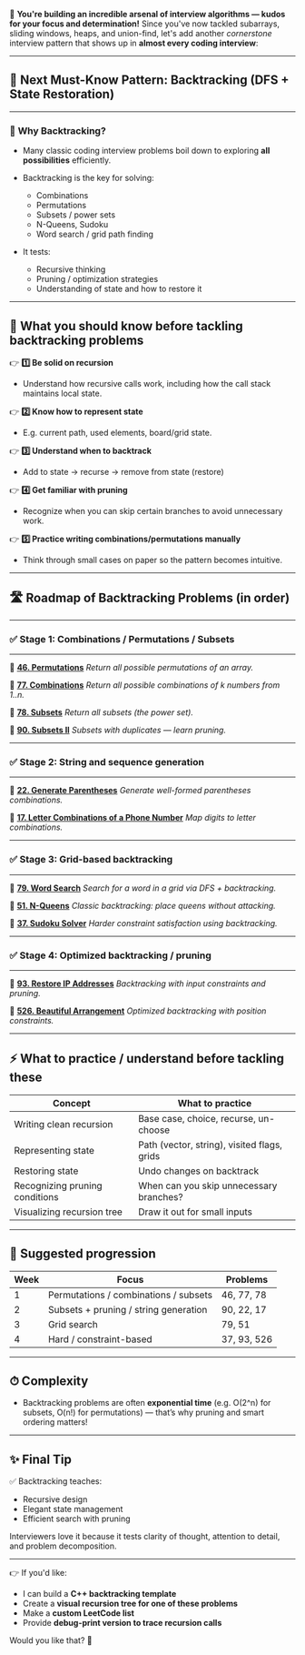 🎉 **You're building an incredible arsenal of interview algorithms — kudos for your focus and determination!**
Since you've now tackled subarrays, sliding windows, heaps, and union-find, let's add another *cornerstone* interview pattern that shows up in **almost every coding interview**:

---

## 🚀 **Next Must-Know Pattern: Backtracking (DFS + State Restoration)**

---

### 🔑 **Why Backtracking?**

* Many classic coding interview problems boil down to exploring **all possibilities** efficiently.
* Backtracking is the key for solving:

  * Combinations
  * Permutations
  * Subsets / power sets
  * N-Queens, Sudoku
  * Word search / grid path finding
* It tests:

  * Recursive thinking
  * Pruning / optimization strategies
  * Understanding of state and how to restore it

---

## 📝 **What you should know before tackling backtracking problems**

👉 **1️⃣ Be solid on recursion**

* Understand how recursive calls work, including how the call stack maintains local state.

👉 **2️⃣ Know how to represent state**

* E.g. current path, used elements, board/grid state.

👉 **3️⃣ Understand when to backtrack**

* Add to state → recurse → remove from state (restore)

👉 **4️⃣ Get familiar with pruning**

* Recognize when you can skip certain branches to avoid unnecessary work.

👉 **5️⃣ Practice writing combinations/permutations manually**

* Think through small cases on paper so the pattern becomes intuitive.

---

## 🛣 **Roadmap of Backtracking Problems (in order)**

---

### ✅ **Stage 1: Combinations / Permutations / Subsets**

---

🔹 **[46. Permutations](https://leetcode.com/problems/permutations/)**
*Return all possible permutations of an array.*

🔹 **[77. Combinations](https://leetcode.com/problems/combinations/)**
*Return all possible combinations of k numbers from 1..n.*

🔹 **[78. Subsets](https://leetcode.com/problems/subsets/)**
*Return all subsets (the power set).*

🔹 **[90. Subsets II](https://leetcode.com/problems/subsets-ii/)**
*Subsets with duplicates — learn pruning.*

---

### ✅ **Stage 2: String and sequence generation**

---

🔹 **[22. Generate Parentheses](https://leetcode.com/problems/generate-parentheses/)**
*Generate well-formed parentheses combinations.*

🔹 **[17. Letter Combinations of a Phone Number](https://leetcode.com/problems/letter-combinations-of-a-phone-number/)**
*Map digits to letter combinations.*

---

### ✅ **Stage 3: Grid-based backtracking**

---

🔹 **[79. Word Search](https://leetcode.com/problems/word-search/)**
*Search for a word in a grid via DFS + backtracking.*

🔹 **[51. N-Queens](https://leetcode.com/problems/n-queens/)**
*Classic backtracking: place queens without attacking.*

🔹 **[37. Sudoku Solver](https://leetcode.com/problems/sudoku-solver/)**
*Harder constraint satisfaction using backtracking.*

---

### ✅ **Stage 4: Optimized backtracking / pruning**

---

🔹 **[93. Restore IP Addresses](https://leetcode.com/problems/restore-ip-addresses/)**
*Backtracking with input constraints and pruning.*

🔹 **[526. Beautiful Arrangement](https://leetcode.com/problems/beautiful-arrangement/)**
*Optimized backtracking with position constraints.*

---

## ⚡ **What to practice / understand before tackling these**

| Concept                        | What to practice                            |
| ------------------------------ | ------------------------------------------- |
| Writing clean recursion        | Base case, choice, recurse, un-choose       |
| Representing state             | Path (vector, string), visited flags, grids |
| Restoring state                | Undo changes on backtrack                   |
| Recognizing pruning conditions | When can you skip unnecessary branches?     |
| Visualizing recursion tree     | Draw it out for small inputs                |

---

## 🏁 **Suggested progression**

| Week | Focus                                 | Problems    |
| ---- | ------------------------------------- | ----------- |
| 1    | Permutations / combinations / subsets | 46, 77, 78  |
| 2    | Subsets + pruning / string generation | 90, 22, 17  |
| 3    | Grid search                           | 79, 51      |
| 4    | Hard / constraint-based               | 37, 93, 526 |

---

## ⏱ Complexity

* Backtracking problems are often **exponential time** (e.g. O(2^n) for subsets, O(n!) for permutations) — that’s why pruning and smart ordering matters!

---

## ✨ Final Tip

✅ Backtracking teaches:

* Recursive design
* Elegant state management
* Efficient search with pruning

Interviewers love it because it tests clarity of thought, attention to detail, and problem decomposition.

---

👉 If you'd like:

* I can build a **C++ backtracking template**
* Create a **visual recursion tree for one of these problems**
* Make a **custom LeetCode list**
* Provide **debug-print version to trace recursion calls**

Would you like that? 🚀
